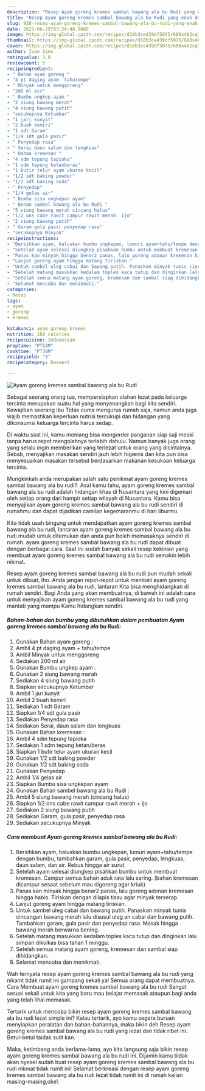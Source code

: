 ```yaml
---
description: "Resep Ayam goreng kremes sambal bawang ala bu Rudi yang enak dan Mudah Dibuat"
title: "Resep Ayam goreng kremes sambal bawang ala bu Rudi yang enak dan Mudah Dibuat"
slug: 928-resep-ayam-goreng-kremes-sambal-bawang-ala-bu-rudi-yang-enak-dan-mudah-dibuat
date: 2021-06-29T03:24:48.880Z
image: https://img-global.cpcdn.com/recipes/d18b3ce439df5075/680x482cq70/ayam-goreng-kremes-sambal-bawang-ala-bu-rudi-foto-resep-utama.jpg
thumbnail: https://img-global.cpcdn.com/recipes/d18b3ce439df5075/680x482cq70/ayam-goreng-kremes-sambal-bawang-ala-bu-rudi-foto-resep-utama.jpg
cover: https://img-global.cpcdn.com/recipes/d18b3ce439df5075/680x482cq70/ayam-goreng-kremes-sambal-bawang-ala-bu-rudi-foto-resep-utama.jpg
author: Ivan Sims
ratingvalue: 3.8
reviewcount: 5
recipeingredient:
- " Bahan ayam goreng "
- "4 pt daging ayam  tahutempe"
- " Minyak untuk menggoreng"
- "200 ml air"
- " Bumbu ungkep ayam "
- "2 siung bawang merah"
- "4 siung bawang putih"
- "secukupnya Ketumbar"
- "1 jari kunyit"
- "2 buah kemiri"
- "1 sdt Garam"
- "1/4 sdt gula pasir"
- " Penyedap rasa"
- " Serai daun salam dan lengkuas"
- " Bahan kremesan "
- "4 sdm tepung tapioka"
- "1 sdm tepung ketanberas"
- "1 butir telur ayam ukuran kecil"
- "1/2 sdt baking powder"
- "1/2 sdt baking soda"
- " Penyedap"
- "1/4 gelas air"
- " Bumbu sisa ungkepan ayam"
- " Bahan sambel bawang ala bu Rudi "
- "5 siung bawang merah cincang halus"
- "1/2 ons cabe rawit campur rawit merah  ijo"
- "2 siung bawang putih"
- " Garam gula pasir penyedap rasa"
- "secukupnya Minyak"
recipeinstructions:
- "Bersihkan ayam, haluskan bumbu ungkepan, lumuri ayam+tahu/tempe dengan bumbu, tambahkan garam, gula pasir, penyedap, lengkuas, daun salam, dan air. Rebus hingga air surut."
- "Setelah ayam selesai diungkep pisahkan bumbu untuk membuat kremesan. Campur semua bahan aduk rata lalu saring. (bahan kremesan dicampur sesaat sebelum mau digoreng agar kriuk)"
- "Panas kan minyak hingga benar2 panas, lalu goreng adonan kremesan hingga habis. Tiriskan dengan dilapis tissu agar minyak terserap."
- "Lanjut goreng ayam hingga matang tiriskan."
- "Untuk sambel uleg cabai dan bawang putih. Panaskan minyak tumis cincangan bawang merah lalu disusul uleg an cabai dan bawang putih. Tambahkan garam, gula pasir dan penyedap rasa. Masak hingga bawang merah berwarna bening."
- "Setelah matang masukkan kedalam toples kaca tutup dan dinginkan lalu simpan dikulkas bisa tahan 1 minggu."
- "Setelah semua matang ayam goreng, kremesan dan sambal siap dihidangkan."
- "Selamat mencoba dan menikmati."
categories:
- Resep
tags:
- ayam
- goreng
- kremes

katakunci: ayam goreng kremes 
nutrition: 168 calories
recipecuisine: Indonesian
preptime: "PT13M"
cooktime: "PT38M"
recipeyield: "3"
recipecategory: Dessert

---
```



![Ayam goreng kremes sambal bawang ala bu Rudi](https://img-global.cpcdn.com/recipes/d18b3ce439df5075/680x482cq70/ayam-goreng-kremes-sambal-bawang-ala-bu-rudi-foto-resep-utama.jpg)

Sebagai seorang orang tua, mempersiapkan olahan lezat pada keluarga tercinta merupakan suatu hal yang menyenangkan bagi kita sendiri. Kewajiban seorang ibu Tidak cuma mengurus rumah saja, namun anda juga wajib memastikan keperluan nutrisi tercukupi dan hidangan yang dikonsumsi keluarga tercinta harus sedap.

Di waktu  saat ini, kamu memang bisa mengorder panganan siap saji meski tanpa harus repot mengolahnya terlebih dahulu. Namun banyak juga orang yang selalu ingin memberikan yang terlezat untuk orang yang dicintainya. Sebab, menyajikan masakan sendiri jauh lebih higienis dan kita pun bisa menyesuaikan masakan tersebut berdasarkan makanan kesukaan keluarga tercinta. 



Mungkinkah anda merupakan salah satu penikmat ayam goreng kremes sambal bawang ala bu rudi?. Asal kamu tahu, ayam goreng kremes sambal bawang ala bu rudi adalah hidangan khas di Nusantara yang kini digemari oleh setiap orang dari hampir setiap wilayah di Nusantara. Kamu bisa menyajikan ayam goreng kremes sambal bawang ala bu rudi sendiri di rumahmu dan dapat dijadikan camilan kegemaranmu di hari liburmu.

Kita tidak usah bingung untuk mendapatkan ayam goreng kremes sambal bawang ala bu rudi, lantaran ayam goreng kremes sambal bawang ala bu rudi mudah untuk ditemukan dan anda pun boleh memasaknya sendiri di rumah. ayam goreng kremes sambal bawang ala bu rudi dapat dibuat dengan berbagai cara. Saat ini sudah banyak sekali resep kekinian yang membuat ayam goreng kremes sambal bawang ala bu rudi semakin lebih nikmat.

Resep ayam goreng kremes sambal bawang ala bu rudi pun mudah sekali untuk dibuat, lho. Anda jangan repot-repot untuk membeli ayam goreng kremes sambal bawang ala bu rudi, lantaran Kita bisa menghidangkan di rumah sendiri. Bagi Anda yang akan membuatnya, di bawah ini adalah cara untuk menyajikan ayam goreng kremes sambal bawang ala bu rudi yang mantab yang mampu Kamu hidangkan sendiri.

<!--inarticleads1-->

##### Bahan-bahan dan bumbu yang dibutuhkan dalam pembuatan Ayam goreng kremes sambal bawang ala bu Rudi:

1. Gunakan  Bahan ayam goreng :
1. Ambil 4 pt daging ayam + tahu/tempe
1. Ambil  Minyak untuk menggoreng
1. Sediakan 200 ml air
1. Gunakan  Bumbu ungkep ayam :
1. Gunakan 2 siung bawang merah
1. Sediakan 4 siung bawang putih
1. Siapkan secukupnya Ketumbar
1. Ambil 1 jari kunyit
1. Ambil 2 buah kemiri
1. Sediakan 1 sdt Garam
1. Siapkan 1/4 sdt gula pasir
1. Sediakan  Penyedap rasa
1. Sediakan  Serai, daun salam dan lengkuas
1. Gunakan  Bahan kremesan :
1. Ambil 4 sdm tepung tapioka
1. Sediakan 1 sdm tepung ketan/beras
1. Siapkan 1 butir telur ayam ukuran kecil
1. Gunakan 1/2 sdt baking powder
1. Gunakan 1/2 sdt baking soda
1. Gunakan  Penyedap
1. Ambil 1/4 gelas air
1. Siapkan  Bumbu sisa ungkepan ayam
1. Gunakan  Bahan sambel bawang ala bu Rudi :
1. Ambil 5 siung bawang merah (cincang halus)
1. Siapkan 1/2 ons cabe rawit campur rawit merah + ijo
1. Sediakan 2 siung bawang putih
1. Sediakan  Garam, gula pasir, penyedap rasa
1. Sediakan secukupnya Minyak




<!--inarticleads2-->

##### Cara membuat Ayam goreng kremes sambal bawang ala bu Rudi:

1. Bersihkan ayam, haluskan bumbu ungkepan, lumuri ayam+tahu/tempe dengan bumbu, tambahkan garam, gula pasir, penyedap, lengkuas, daun salam, dan air. Rebus hingga air surut.
1. Setelah ayam selesai diungkep pisahkan bumbu untuk membuat kremesan. Campur semua bahan aduk rata lalu saring. (bahan kremesan dicampur sesaat sebelum mau digoreng agar kriuk)
1. Panas kan minyak hingga benar2 panas, lalu goreng adonan kremesan hingga habis. Tiriskan dengan dilapis tissu agar minyak terserap.
1. Lanjut goreng ayam hingga matang tiriskan.
1. Untuk sambel uleg cabai dan bawang putih. Panaskan minyak tumis cincangan bawang merah lalu disusul uleg an cabai dan bawang putih. Tambahkan garam, gula pasir dan penyedap rasa. Masak hingga bawang merah berwarna bening.
1. Setelah matang masukkan kedalam toples kaca tutup dan dinginkan lalu simpan dikulkas bisa tahan 1 minggu.
1. Setelah semua matang ayam goreng, kremesan dan sambal siap dihidangkan.
1. Selamat mencoba dan menikmati.




Wah ternyata resep ayam goreng kremes sambal bawang ala bu rudi yang nikamt tidak rumit ini gampang sekali ya! Semua orang dapat membuatnya. Cara Membuat ayam goreng kremes sambal bawang ala bu rudi Sangat sesuai sekali untuk kita yang baru mau belajar memasak ataupun bagi anda yang telah lihai memasak.

Tertarik untuk mencoba bikin resep ayam goreng kremes sambal bawang ala bu rudi lezat simple ini? Kalau tertarik, ayo kamu segera buruan menyiapkan peralatan dan bahan-bahannya, maka bikin deh Resep ayam goreng kremes sambal bawang ala bu rudi yang lezat dan tidak ribet ini. Betul-betul taidak sulit kan. 

Maka, ketimbang anda berlama-lama, ayo kita langsung saja bikin resep ayam goreng kremes sambal bawang ala bu rudi ini. Dijamin kamu tiidak akan nyesel sudah buat resep ayam goreng kremes sambal bawang ala bu rudi nikmat tidak rumit ini! Selamat berkreasi dengan resep ayam goreng kremes sambal bawang ala bu rudi lezat tidak rumit ini di rumah kalian masing-masing,oke!.

